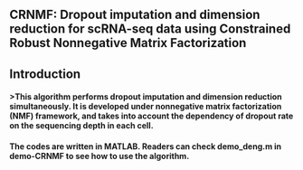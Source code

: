 ## CRNMF: Dropout imputation and dimension reduction for scRNA-seq data using Constrained Robust Nonnegative Matrix Factorization
## Introduction
#### >This algorithm performs dropout imputation and dimension reduction simultaneously. It is developed under nonnegative matrix factorization (NMF) framework, and takes into account the dependency of dropout rate on the sequencing depth in each cell.
#### The codes are written in MATLAB. Readers can check demo_deng.m in  demo-CRNMF to see how to use the algorithm.

